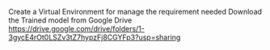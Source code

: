 Create a Virtual Environment for manage the requirement needed
Download the Trained model from Google Drive
https://drive.google.com/drive/folders/1-3gycE4rOt0LSZv3tZ7hypzFj8CGYFp3?usp=sharing
